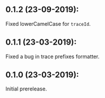 ## 0.1.2 (23-09-2019):
Fixed lowerCamelCase for `traceId`.

## 0.1.1 (23-03-2019): 

Fixed a bug in trace prefixes formatter.

## 0.1.0 (23-03-2019): 

Initial prerelease.
